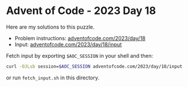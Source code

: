 # Advent of Code - 2023 Day 18
Here are my solutions to this puzzle.

* Problem instructions: [adventofcode.com/2023/day/18](https://adventofcode.com/2023/day/18)
* Input: [adventofcode.com/2023/day/18/input](https://adventofcode.com/2023/day/18/input)

Fetch input by exporting `$AOC_SESSION` in your shell and then:
```bash
curl -OJLsb session=$AOC_SESSION adventofcode.com/2023/day/18/input
```

or run `fetch_input.sh` in this directory.
